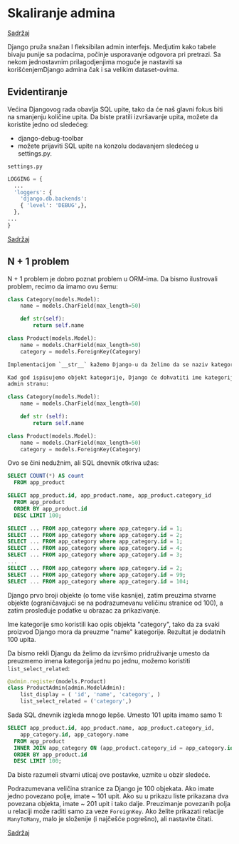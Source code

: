 
# Skaliranje admina

[Sadržaj](00_sadrzaj.md)

Django pruža snažan I fleksibilan admin interfejs. Medjutim kako tabele bivaju punije sa podacima, počinje usporavanje odgovora pri pretrazi. Sa nekom jednostavnim prilagodjenjima moguće je nastaviti sa korišćenjemDjango admina čak i sa velikim dataset-ovima.

## Evidentiranje

Većina Djangovog rada obavlja SQL upite, tako da će naš glavni fokus biti na smanjenju količine upita. Da biste pratili izvršavanje upita, možete da koristite jedno od sledećeg:

- django-debug-toolbar
- možete prijaviti SQL upite na konzolu dodavanjem sledećeg u settings.py.

`settings.py`

```py
LOGGING = {
  ...
  'loggers': {
    'django.db.backends':
    { 'level': 'DEBUG',},
  },
...
}
```

[Sadržaj](00_sadrzaj.md)

## N + 1 problem

N + 1 problem je dobro poznat problem u ORM-ima. Da bismo ilustrovali problem, recimo da imamo ovu šemu:

```py
class Category(models.Model):
    name = models.CharField(max_length=50)

    def str(self):
        return self.name

class Product(models.Model):
    name = models.CharField(max_length=50)
    category = models.ForeignKey(Category)

Implementacijom `__str__` kažemo Django-u da želimo da se naziv kategorije koristi kao opis objekta.

Kad god ispisujemo objekt kategorije, Django će dohvatiti ime kategorije. Kod za
admin stranu:

class Category(models.Model):
    name = models.CharField(max_length=50)

    def str (self):
        return self.name

class Product(models.Model):
    name = models.CharField(max_length=50)
    category = models.ForeignKey(Category)
```

Ovo se čini nedužnim, ali SQL dnevnik otkriva užas:

```sql
SELECT COUNT(*) AS count 
  FROM app_product

SELECT app_product.id, app_product.name, app_product.category_id
  FROM app_product
  ORDER BY app_product.id
  DESC LIMIT 100;

SELECT ... FROM app_category where app_category.id = 1;
SELECT ... FROM app_category where app_category.id = 2;
SELECT ... FROM app_category where app_category.id = 1;
SELECT ... FROM app_category where app_category.id = 4;
SELECT ... FROM app_category where app_category.id = 3;
...
SELECT ... FROM app_category where app_category.id = 2;
SELECT ... FROM app_category where app_category.id = 99;
SELECT ... FROM app_category where app_category.id = 104;
```

Django prvo broji objekte (o tome više kasnije), zatim preuzima stvarne objekte (ograničavajući se na podrazumevanu veličinu stranice od 100), a zatim prosleđuje podatke u obrazac za prikazivanje.

Ime kategorije smo koristili kao opis objekta "category", tako da za svaki proizvod Django mora da preuzme "name" kategorije. Rezultat je dodatnih 100 upita.

Da bismo rekli Djangu da želimo da izvršimo pridruživanje umesto da preuzmemo imena kategorija jednu po jednu, možemo koristiti `list_select_related`:

```py
@admin.register(models.Product)
class ProductAdmin(admin.ModelAdmin):
    list_display = ( 'id', 'name', 'category', )
    list_select_related = ('category',)
```

Sada SQL dnevnik izgleda mnogo lepše. Umesto 101 upita imamo samo 1:

```sql
SELECT app_product.id, app_product.name, app_product.category_id,
    app_category.id, app_category.name
  FROM app_product
  INNER JOIN app_category ON (app_product.category_id = app_category.id)
  ORDER BY app_product.id
  DESC LIMIT 100;
```

Da biste razumeli stvarni uticaj ove postavke, uzmite u obzir sledeće.

Podrazumevana veličina stranice za Django je 100 objekata. Ako imate jedno povezano polje, imate ~ 101 upit. Ako su u prikazu liste prikazana dva povezana objekta, imate ~ 201 upit i tako dalje. Preuzimanje povezanih polja u relaciji može raditi samo za veze `ForeignKey`. Ako želite prikazati relacije `ManyToMany`, malo je složenije (i najčešće pogrešno), ali nastavite čitati.

[Sadržaj](00_sadrzaj.md)
